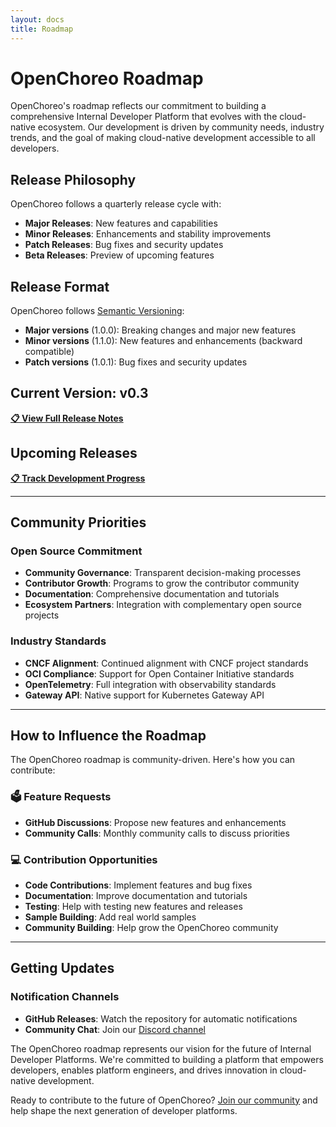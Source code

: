 ```yaml
---
layout: docs
title: Roadmap
---
```


# OpenChoreo Roadmap

OpenChoreo's roadmap reflects our commitment to building a comprehensive Internal Developer Platform that evolves with the cloud-native ecosystem. Our development is driven by community needs, industry trends, and the goal of making cloud-native development accessible to all developers.

## Release Philosophy

OpenChoreo follows a quarterly release cycle with:
- **Major Releases**: New features and capabilities
- **Minor Releases**: Enhancements and stability improvements
- **Patch Releases**: Bug fixes and security updates
- **Beta Releases**: Preview of upcoming features

## Release Format

OpenChoreo follows [Semantic Versioning](https://semver.org/):
- **Major versions** (1.0.0): Breaking changes and major new features
- **Minor versions** (1.1.0): New features and enhancements (backward compatible)  
- **Patch versions** (1.0.1): Bug fixes and security updates

## Current Version: v0.3 

**[📋 View Full Release Notes](https://github.com/openchoreo/openchoreo/releases/tag/v0.3.0)**


## Upcoming Releases

**[📋 Track Development Progress](https://github.com/orgs/openchoreo/projects/4)**


---

## Community Priorities

### Open Source Commitment
- **Community Governance**: Transparent decision-making processes
- **Contributor Growth**: Programs to grow the contributor community
- **Documentation**: Comprehensive documentation and tutorials
- **Ecosystem Partners**: Integration with complementary open source projects

### Industry Standards
- **CNCF Alignment**: Continued alignment with CNCF project standards
- **OCI Compliance**: Support for Open Container Initiative standards
- **OpenTelemetry**: Full integration with observability standards
- **Gateway API**: Native support for Kubernetes Gateway API

---

## How to Influence the Roadmap

The OpenChoreo roadmap is community-driven. Here's how you can contribute:

### 🗳️ **Feature Requests**
- **GitHub Discussions**: Propose new features and enhancements
- **Community Calls**: Monthly community calls to discuss priorities

### 💻 **Contribution Opportunities**
- **Code Contributions**: Implement features and bug fixes
- **Documentation**: Improve documentation and tutorials
- **Testing**: Help with testing new features and releases
- **Sample Building**: Add real world samples
- **Community Building**: Help grow the OpenChoreo community

---

## Getting Updates

### Notification Channels
- **GitHub Releases**: Watch the repository for automatic notifications
- **Community Chat**: Join our [Discord channel](https://discord.com/invite/asqDFC8suT)

The OpenChoreo roadmap represents our vision for the future of Internal Developer Platforms. We're committed to building a platform that empowers developers, enables platform engineers, and drives innovation in cloud-native development.

Ready to contribute to the future of OpenChoreo? [Join our community](https://github.com/openchoreo/openchoreo/blob/main/docs/contributors/contribute.md) and help shape the next generation of developer platforms.

